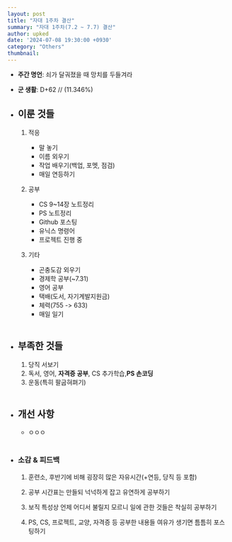 ```yaml
---
layout: post
title: "자대 1주차 결산"
summary: "자대 1주차(7.2 ~ 7.7) 결산"
author: upked
date: '2024-07-08 19:30:00 +0930'
category: "Others"
thumbnail:
---
```


- **주간 명언**: 쇠가 달궈졌을 때 망치를 두들겨라

- **군 생활**: D+62 // (11.346%)

- ## 이룬 것들<br/>

    1. 적응
        - 말 놓기
        - 이름 외우기
        - 작업 배우기(백업, 포멧, 점검)
        - 매일 연등하기<br/>

    2. 공부
        - CS 9~14장 노트정리
        - PS 노트정리
        - Github 포스팅
        - 유닉스 명령어
        - 프로젝트 진행 중<br/>

    3. 기타
        - 곤충도감 외우기
        - 경제학 공부(~7.31)
        - 영어 공부
        - 택배(도서, 자기계발지원금)
        - 체력(755 -> 633)
        - 매일 일기<br/><br/>


- ## 부족한 것들<br/>

    1. 당직 서보기
    2. 독서, 영어, **자격증 공부**, CS 추가학습,**PS 손코딩** 
    3. 운동(특히 팔굽혀펴기)<br/><br/>


- ## 개선 사항<br/>

    -  ㅇㅇㅇ<br/><br/>

- ### 소감 & 피드백<br/>

    1. 훈련소, 후반기에 비해 굉장히 많은 자유시간(+연등, 당직 등 포함)<br/>

    2. 공부 시간표는 만들되 넉넉하게 잡고 유연하게 공부하기<br/>

    3. 보직 특성상 언제 어디서 불릴지 모르니 일에 관한 것들은 착실히 공부하기<br/>

    4. PS, CS, 프로젝트, 교양, 자격증 등 공부한 내용들 여유가 생기면 틈틈히 포스팅하기